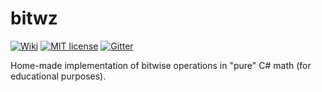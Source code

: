 # bitwz
[![Wiki](https://img.shields.io/badge/bitwise-op-orange.svg?maxAge=3600&style=flat-square)](https://github.com/OmegaExtern/bitwz/wiki)  [![MIT license](https://img.shields.io/github/license/mashape/apistatus.svg?maxAge=3600&style=flat-square)](LICENSE)  [![Gitter](https://img.shields.io/gitter/room/nwjs/nw.js.svg?maxAge=3600&style=flat-square)](https://gitter.im/bitwz/Lobby)  

Home-made implementation of bitwise operations in "pure" C# math (for educational purposes).
